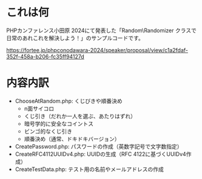 # これは何
PHPカンファレンス小田原 2024にて発表した「Random\Randomizer クラスで日常のあれこれを解決しよう！」のサンプルコードです。

https://fortee.jp/phpconodawara-2024/speaker/proposal/view/c1a2fdaf-352f-458a-b206-fc35ff94127d

# 内容内訳
- ChooseAtRandom.php: くじびきや順番決め
    - n面サイコロ
    - くじ引き（だれか一人を選ぶ、あたりはずれ）
    - 暗号学的に安全なコイントス
    - ビンゴ的なくじ引き
    - 順番決め（通常、ドキドキバージョン）
- CreatePassword.php: パスワードの作成（英数字記号で文字数指定）
- CreateRFC4112UUIDv4.php: UUIDの生成（RFC 4122に基づくUUIDv4作成）
- CreateTestData.php: テスト用の名前やメールアドレスの作成